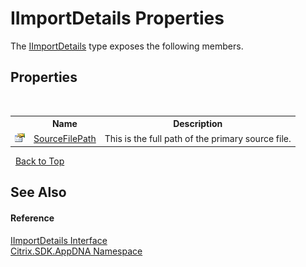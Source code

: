 # IImportDetails Properties
 

The <a href="6f580b77-1cee-79a2-e04d-d77b7730fa50">IImportDetails</a> type exposes the following members.


## Properties
&nbsp;<table><tr><th></th><th>Name</th><th>Description</th></tr><tr><td>![Public property](media/pubproperty.gif "Public property")</td><td><a href="98ebd1c8-5b1e-ca88-eea0-095c2e0ad4c0">SourceFilePath</a></td><td>
This is the full path of the primary source file.</td></tr></table>&nbsp;
<a href="#iimportdetails-properties">Back to Top</a>

## See Also


#### Reference
<a href="6f580b77-1cee-79a2-e04d-d77b7730fa50">IImportDetails Interface</a><br /><a href="fe2d265b-410b-8b11-1eb4-a790e0b062bf">Citrix.SDK.AppDNA Namespace</a><br />